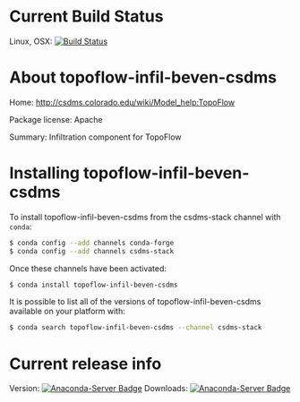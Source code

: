 




# Current Build Status

Linux, OSX: [![Build Status](https://travis-ci.org/csdms-stack/topoflow-infil-beven-csdms-recipe.svg?branch=master)](https://travis-ci.org/csdms-stack/topoflow-infil-beven-csdms-recipe)

# About topoflow-infil-beven-csdms

Home: http://csdms.colorado.edu/wiki/Model_help:TopoFlow

Package license: Apache

Summary: Infiltration component for TopoFlow

# Installing topoflow-infil-beven-csdms

To install topoflow-infil-beven-csdms from the csdms-stack channel with `conda`:

```bash
$ conda config --add channels conda-forge
$ conda config --add channels csdms-stack
```

Once these channels have been activated:

```bash
$ conda install topoflow-infil-beven-csdms
```

It is possible to list all of the versions of topoflow-infil-beven-csdms available on your
platform with:

```bash
$ conda search topoflow-infil-beven-csdms --channel csdms-stack
```

# Current release info

Version: [![Anaconda-Server Badge](https://anaconda.org/csdms-stack/topoflow-infil-beven-csdms/badges/version.svg)](https://anaconda.org/csdms-stack/topoflow-infil-beven-csdms)
Downloads: [![Anaconda-Server Badge](https://anaconda.org/csdms-stack/topoflow-infil-beven-csdms/badges/downloads.svg)](https://anaconda.org/csdms-stack/topoflow-infil-beven-csdms)